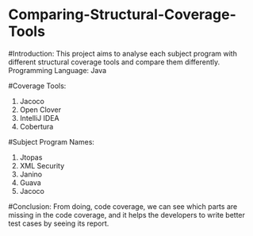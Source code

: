 # Comparing-Structural-Coverage-Tools

#Introduction:
This project aims to analyse each subject program with different structural coverage tools and compare them differently. 
Programming Language: Java

#Coverage Tools:
1. Jacoco
2. Open Clover
3. IntelliJ IDEA
4. Cobertura

#Subject Program Names:
1. Jtopas
2. XML Security
3. Janino
4. Guava
5. Jacoco


#Conclusion:
From doing, code coverage, we can see which parts are missing in the code coverage, and it helps the developers to write better test cases by seeing its report.


